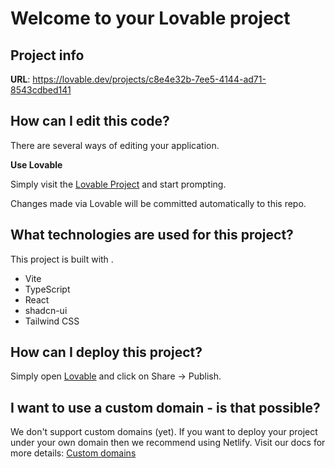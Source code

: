 # Welcome to your Lovable project

## Project info

**URL**: https://lovable.dev/projects/c8e4e32b-7ee5-4144-ad71-8543cdbed141

## How can I edit this code?

There are several ways of editing your application.

**Use Lovable**

Simply visit the [Lovable Project](https://lovable.dev/projects/c8e4e32b-7ee5-4144-ad71-8543cdbed141) and start prompting.

Changes made via Lovable will be committed automatically to this repo.

## What technologies are used for this project?

This project is built with .

- Vite
- TypeScript
- React
- shadcn-ui
- Tailwind CSS

## How can I deploy this project?

Simply open [Lovable](https://lovable.dev/projects/c8e4e32b-7ee5-4144-ad71-8543cdbed141) and click on Share -> Publish.

## I want to use a custom domain - is that possible?

We don't support custom domains (yet). If you want to deploy your project under your own domain then we recommend using Netlify. Visit our docs for more details: [Custom domains](https://docs.lovable.dev/tips-tricks/custom-domain/)

